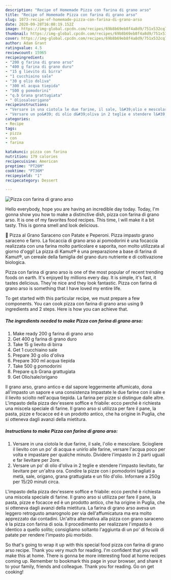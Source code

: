 ```yaml
---
description: "Recipe of Homemade Pizza con farina di grano arso"
title: "Recipe of Homemade Pizza con farina di grano arso"
slug: 1073-recipe-of-homemade-pizza-con-farina-di-grano-arso
date: 2020-09-28T16:08:19.152Z
image: https://img-global.cpcdn.com/recipes/69b8b69eb8f4a8d9/751x532cq70/pizza-con-farina-di-grano-arso-recipe-main-photo.jpg
thumbnail: https://img-global.cpcdn.com/recipes/69b8b69eb8f4a8d9/751x532cq70/pizza-con-farina-di-grano-arso-recipe-main-photo.jpg
cover: https://img-global.cpcdn.com/recipes/69b8b69eb8f4a8d9/751x532cq70/pizza-con-farina-di-grano-arso-recipe-main-photo.jpg
author: Adam Grant
ratingvalue: 4.5
reviewcount: 15965
recipeingredient:
- "200 g farina di grano arso"
- "400 g farina di grano duro"
- "15 g lievito di birra"
- "1 cucchiaino sale"
- "30 g olio doliva"
- "300 ml acqua tiepida"
- "500 g pomodorini"
- "q.b Grana grattugiata"
- " Oliosaleorigano"
recipeinstructions:
- "Versare in una ciotola le due farine, il sale, l&#39;olio e mescolare. Sciogliere il lievito con un po&#39; di acqua e unirlo alle farine, versare l&#39;acqua poco per volta e impastare per qualche minuto. Dividere l&#39;impasto in 2 parti uguali e far lievitare per 2ore."
- "Versare un po&#39; di olio d&#39;oliva in 2 teglie e stendere l&#39;impasto lievitato, far lievitare per un&#39;altra ora. Condire la pizze con i pomodorini tagliati a metà, sale, origano, grana grattugiata e un filo d&#39;olio. Infornare a 250g per 15/20 minuti circa."
categories:
- Recipe
tags:
- pizza
- con
- farina

katakunci: pizza con farina 
nutrition: 179 calories
recipecuisine: American
preptime: "PT26M"
cooktime: "PT36M"
recipeyield: "1"
recipecategory: Dessert

---
```



![Pizza con farina di grano arso](https://img-global.cpcdn.com/recipes/69b8b69eb8f4a8d9/751x532cq70/pizza-con-farina-di-grano-arso-recipe-main-photo.jpg)

Hello everybody, hope you are having an incredible day today. Today, I'm gonna show you how to make a distinctive dish, pizza con farina di grano arso. It is one of my favorites food recipes. This time, I will make it a bit tasty. This is gonna smell and look delicious.

🍕 Pizza al Grano Saraceno con Patate e Peperoni. Pizza impasto grano saraceno e farro. La focaccia di grano arso ai pomodorini è una focaccia realizzata con una farina molto particolare e saporita, non molto utilizzata al giorno d&#39;oggi! La pizza di Kamut® è una preparazione a base di farina di Kamut®, un cereale della famiglia del grano duro nutriente e di coltivazione biologica.

Pizza con farina di grano arso is one of the most popular of recent trending foods on earth. It's enjoyed by millions every day. It is simple, it's fast, it tastes delicious. They're nice and they look fantastic. Pizza con farina di grano arso is something that I have loved my entire life.


To get started with this particular recipe, we must prepare a few components. You can cook pizza con farina di grano arso using 9 ingredients and 2 steps. Here is how you can achieve that.

<!--inarticleads1-->

##### The ingredients needed to make Pizza con farina di grano arso:

1. Make ready 200 g farina di grano arso
1. Get 400 g farina di grano duro
1. Take 15 g lievito di birra
1. Get 1 cucchiaino sale
1. Prepare 30 g olio d&#39;oliva
1. Prepare 300 ml acqua tiepida
1. Take 500 g pomodorini
1. Prepare q.b Grana grattugiata
1. Get  Olio/sale/origano


Il grano arso, grano antico e dal sapore leggermente affumicato, dona all&#39;impasto un sapore e una consistenza Impastate le due farine con il sale e il lievito sciolto nell&#39;acqua tiepida. La farina per pizze si distingue dalle altre. L&#39;impasto della pizza dev&#39;essere soffice e friabile: ecco perché è richiesta una miscela speciale di farine. Il grano arso si utilizza per fare il pane, la pasta, pizze e focacce ed è un prodotto antico, che ha origine in Puglia, che si otteneva dagli avanzi della mietitura. 

<!--inarticleads2-->

##### Instructions to make Pizza con farina di grano arso:

1. Versare in una ciotola le due farine, il sale, l&#39;olio e mescolare. Sciogliere il lievito con un po&#39; di acqua e unirlo alle farine, versare l&#39;acqua poco per volta e impastare per qualche minuto. Dividere l&#39;impasto in 2 parti uguali e far lievitare per 2ore.
1. Versare un po&#39; di olio d&#39;oliva in 2 teglie e stendere l&#39;impasto lievitato, far lievitare per un&#39;altra ora. Condire la pizze con i pomodorini tagliati a metà, sale, origano, grana grattugiata e un filo d&#39;olio. Infornare a 250g per 15/20 minuti circa.


L&#39;impasto della pizza dev&#39;essere soffice e friabile: ecco perché è richiesta una miscela speciale di farine. Il grano arso si utilizza per fare il pane, la pasta, pizze e focacce ed è un prodotto antico, che ha origine in Puglia, che si otteneva dagli avanzi della mietitura. La farina di grano arso aveva un leggero retrogusto amarognolo per via dell&#39;affumicatura ma era molto apprezzato dai contadini. Un&#39;altra alternativa alla pizza con grano saraceno è la pizza con farina di soia. Il procedimento per realizzare l&#39;impasto è identico a quello solito; consigliamo soltanto l&#39;aggiunta di un po&#39; di fecola di patate per rendere l&#39;impasto più morbido. 

So that's going to wrap it up with this special food pizza con farina di grano arso recipe. Thank you very much for reading. I'm confident that you will make this at home. There is gonna be more interesting food at home recipes coming up. Remember to bookmark this page in your browser, and share it to your family, friends and colleague. Thank you for reading. Go on get cooking!
